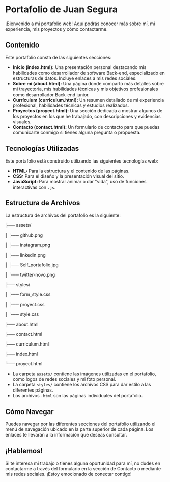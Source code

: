 # Portafolio de Juan Segura

¡Bienvenido a mi portafolio web! Aquí podrás conocer más sobre mí, mi experiencia, mis proyectos y cómo contactarme.

## Contenido

Este portafolio consta de las siguientes secciones:

-   **Inicio (index.html):** Una presentación personal destacando mis habilidades como desarrollador de software Back-end, especializado en estructuras de datos. Incluye enlaces a mis redes sociales.
-   **Sobre mí (about.html):** Una página donde comparto más detalles sobre mi trayectoria, mis habilidades técnicas y mis objetivos profesionales como desarrollador Back-end junior.
-   **Currículum (curriculum.html):** Un resumen detallado de mi experiencia profesional, habilidades técnicas y estudios realizados.
-   **Proyectos (proyect.html):** Una sección dedicada a mostrar algunos de los proyectos en los que he trabajado, con descripciones y evidencias visuales.
-   **Contacto (contact.html):** Un formulario de contacto para que puedas comunicarte conmigo si tienes alguna pregunta o propuesta.

## Tecnologías Utilizadas

Este portafolio está construido utilizando las siguientes tecnologías web:

-   **HTML:** Para la estructura y el contenido de las páginas.
-   **CSS:** Para el diseño y la presentación visual del sitio.
-   **JavaScript:** Para mostrar animar o dar "vida", uso de funciones interactivas con `.js`.

## Estructura de Archivos

La estructura de archivos del portafolio es la siguiente:

├── assets/

│   ├── github.png

│   ├── instagram.png

│   ├── linkedin.png

│   ├── Self_portafolio.jpg

│   └── twitter-novo.png

├── styles/

│   ├── form_style.css

│   ├── proyect.css

│   └── style.css

├── about.html

├── contact.html

├── curriculum.html

├── index.html

└── proyect.html

-   La carpeta `assets/` contiene las imágenes utilizadas en el portafolio, como logos de redes sociales y mi foto personal.
-   La carpeta `styles/` contiene los archivos CSS para dar estilo a las diferentes páginas.
-   Los archivos `.html` son las páginas individuales del portafolio.

## Cómo Navegar

Puedes navegar por las diferentes secciones del portafolio utilizando el menú de navegación ubicado en la parte superior de cada página. Los enlaces te llevarán a la información que deseas consultar.

## ¡Hablemos!

Si te interesa mi trabajo o tienes alguna oportunidad para mí, no dudes en contactarme a través del formulario en la sección de Contacto o mediante mis redes sociales. ¡Estoy emocionado de conectar contigo!
